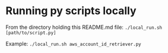 # Running py scripts locally

From the directory holding this README.md file:
`./local_run.sh [path/to/script.py]`

Example:
`./local_run.sh aws_account_id_retriever.py`
